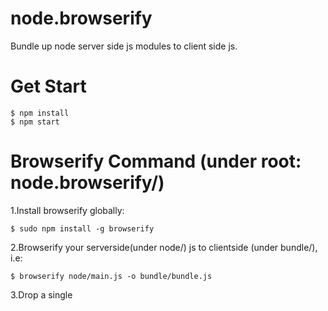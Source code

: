 # node.browserify
Bundle up node server side js modules to client side js.


# Get Start

	$ npm install
	$ npm start


# Browserify Command (under root: node.browserify/)
	
1.Install browserify globally:

	$ sudo npm install -g browserify

2.Browserify your serverside(under node/) js to clientside (under bundle/), i.e:

	$ browserify node/main.js -o bundle/bundle.js
	
3.Drop a single <script> tag into your html and you are done! 
	
	<script src="bundle.js"></script>
	
